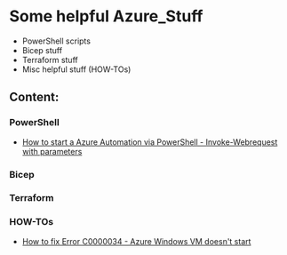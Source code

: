 # Some helpful Azure_Stuff
- PowerShell scripts
- Bicep stuff
- Terraform stuff
- Misc helpful stuff (HOW-TOs)

## Content:
### PowerShell
- [How to start a Azure Automation via PowerShell - Invoke-Webrequest with parameters](How_to_start_AzureAutomationRunbook_viaWebhook_Powershell)

### Bicep

### Terraform

### HOW-TOs
- [How to fix Error C0000034 - Azure Windows VM doesn't start](How_to_fix_Error_C0000034_Azure_VM_booting)